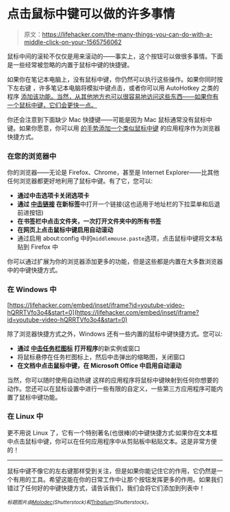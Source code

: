 # 点击鼠标中键可以做的许多事情

> 原文：<https://lifehacker.com/the-many-things-you-can-do-with-a-middle-click-on-your-1565756062>

鼠标中间的滚轮不仅仅是用来滚动的——事实上，这个按钮可以做很多事情。下面是一些经常被忽略的内置于鼠标中键的快捷键。



如果你在笔记本电脑上，没有鼠标中键，你仍然可以执行这些操作。如果你同时按下左右键 ，许多笔记本电脑将模拟中键点击，或者你可以用 AutoHotkey 之类的程序 [添加该功能。当然，从其他地方也可以很容易地访问这些东西——如果你有一个鼠标中键，它们会更快一点。](http://cybernetnews.com/helpful-tip-middle-click-on-a-touchpad-laptop-mouse/)

你还会注意到下面缺少 Mac 快捷键——可能是因为 Mac 鼠标通常没有鼠标中键。如果你愿意，你可以用 [的手势添加一个类似鼠标中键](http://lifehacker.com/middleclick-adds-easy-middle-clicking-to-macbook-touchp-5497566) 的应用程序作为浏览器快捷方式。

### 在您的浏览器中

你的浏览器——无论是 Firefox、Chrome，甚至是 Internet Explorer——比其他任何浏览器都更好地利用了鼠标中键。有了它，您可以:

*   **通过中击选项卡关闭选项卡**
*   **通过 [中击链接](http://lifehacker.com/use-your-middle-click-mouse-button-to-kill-and-spawn-br-5825851) 在新标签**中打开一个链接(这也适用于地址栏的下拉菜单和后退前进按钮)
*   **在书签栏中点击文件夹，一次打开文件夹中的所有书签**
*   **在网页上点击鼠标中键启用自动滚动**
*   通过启用 about:config 中的`middlemouse.paste`选项，点击鼠标中键将文本粘贴到 Firefox 中

你可以通过扩展为你的浏览器添加更多的功能，但是这些都是内置在大多数浏览器中的中键快捷方式。

### 在 Windows 中

 [https://lifehacker.com/embed/inset/iframe?id=youtube-video-hQRRTVfo3o4&start=0](https://lifehacker.com/embed/inset/iframe?id=youtube-video-hQRRTVfo3o4&start=0) 

除了浏览器快捷方式之外，Windows 还有一些内置的鼠标中键快捷方式。您可以:

*   **通过 [中击任务栏图标](http://lifehacker.com/middle-click-on-the-taskbar-to-quickly-open-and-close-a-5806706) 打开程序**的新实例或窗口
*   将鼠标悬停在任务栏图标上，然后中击弹出的缩略图，关闭窗口
*   **在文档中点击鼠标中键，在 Microsoft Office 中启用自动滚动**

当然，你可以随时使用自动热键 这样的应用程序将鼠标中键映射到任何你想要的动作。您还可以在鼠标设置中进行一些有限的自定义，一些第三方应用程序可能内置了鼠标中键功能。

### 在 Linux 中

更不用说 Linux 了，它有一个特别著名(也很棒)的中键快捷方式:如果你在文本框中点击鼠标中键，你可以在任何应用程序中从剪贴板中粘贴文本。这是非常方便的！

* * *

鼠标中键不像它的左右键那样受到关注，但是如果你能记住它的作用，它仍然是一个有用的工具。希望这能在你的日常工作中让那个按钮发挥更多的作用。如果我们错过了任何好的中键快捷方式，请告诉我们，我们会将它们添加到列表中！

*<small>标题图片由</small>*[*<small>Molodec</small>*](http://www.shutterstock.com/pic.mhtml?id=85598053&src=id)*<small>(Shutterstock)和</small>*[*<small>Tribalium</small>*](http://www.shutterstock.com/pic.mhtml?id=106951835&src=id)*<small>(Shutterstock)。</small>*